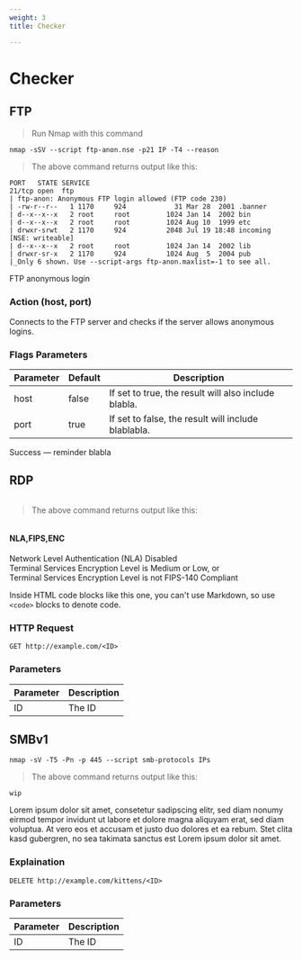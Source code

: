 ```yaml
---
weight: 3
title: Checker

---
```


# Checker

## FTP

> Run Nmap with this command

```md
nmap -sSV --script ftp-anon.nse -p21 IP -T4 --reason 
```

> The above command returns output like this:

```shell
PORT   STATE SERVICE
21/tcp open  ftp
| ftp-anon: Anonymous FTP login allowed (FTP code 230)
| -rw-r--r--   1 1170     924            31 Mar 28  2001 .banner
| d--x--x--x   2 root     root         1024 Jan 14  2002 bin
| d--x--x--x   2 root     root         1024 Aug 10  1999 etc
| drwxr-srwt   2 1170     924          2048 Jul 19 18:48 incoming [NSE: writeable]
| d--x--x--x   2 root     root         1024 Jan 14  2002 lib
| drwxr-sr-x   2 1170     924          1024 Aug  5  2004 pub
|_Only 6 shown. Use --script-args ftp-anon.maxlist=-1 to see all.
```

FTP anonymous login

### Action (host, port)

Connects to the FTP server and checks if the server allows anonymous logins.

### Flags Parameters

Parameter | Default | Description
--------- | ------- | -----------
host | false | If set to true, the result will also include blabla.
port | true | If set to false, the result will include blablabla.

<aside class="success">
Success — reminder blabla 
</aside>

## RDP

```shell

```

> The above command returns output like this:

```shell

```

#### NLA,FIPS,ENC <br>
Network Level Authentication (NLA) Disabled <br>
Terminal Services Encryption Level is Medium or Low, or <br>
Terminal Services Encryption Level is not FIPS-140 Compliant <br>

<aside class="warning">Inside HTML code blocks like this one, you can't use Markdown, so use <code>&lt;code&gt;</code> blocks to denote code.</aside>

### HTTP Request

`GET http://example.com/<ID>`

### Parameters

Parameter | Description
--------- | -----------
ID | The ID 

## SMBv1

```shell
nmap -sV -T5 -Pn -p 445 --script smb-protocols IPs
```

> The above command returns output like this:

```
wip
```

Lorem ipsum dolor sit amet, consetetur sadipscing elitr, sed diam nonumy eirmod
tempor invidunt ut labore et dolore magna aliquyam erat, sed diam voluptua. At
vero eos et accusam et justo duo dolores et ea rebum. Stet clita kasd gubergren,
no sea takimata sanctus est Lorem ipsum dolor sit amet.

### Explaination

`DELETE http://example.com/kittens/<ID>`

### Parameters

Parameter | Description
--------- | -----------
ID | The ID 


